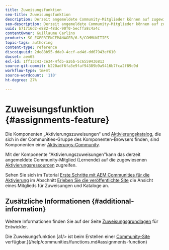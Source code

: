 ```yaml
---
title: Zuweisungsfunktion
seo-title: Zuweisungsfunktion
description: Derzeit angemeldete Community-Mitglieder können auf zugewiesene Aktivierungsressourcen zugreifen
seo-description: Derzeit angemeldete Community-Mitglieder können auf zugewiesene Aktivierungsressourcen zugreifen
uuid: b71716d2-e882-48dc-90f0-5ecffa8c4a4c
contentOwner: Guillaume Carlino
products: SG_EXPERIENCEMANAGER/6.5/COMMUNITIES
topic-tags: authoring
content-type: reference
discoiquuid: 2de88b55-dda9-4ccf-ad4d-dd67943ef610
docset: aem65
exl-id: 1ff13c43-ce34-4fd5-a26b-5c6559436813
source-git-commit: b220adf6fa3e9faf94389b9a9416b7fca2f89d9d
workflow-type: tm+mt
source-wordcount: '110'
ht-degree: 27%

---
```


# Zuweisungsfunktion {#assignments-feature}

Die Komponenten „Aktivierungszuweisungen“ und [Aktivierungskatalog](/help/communities/catalog.md), die sich in der Communities-Gruppe des Komponenten-Browsers finden, sind Komponenten einer [Aktivierungs-Community](/help/communities/overview.md#enablement-community).

Mit der Komponente &quot;Aktivierungszuweisungen&quot;kann das derzeit angemeldete Community-Mitglied (Lernende) auf die zugewiesenen [Aktivierungsressourcen](/help/communities/resources.md) zugreifen.

Sehen Sie sich im Tutorial [Erste Schritte mit AEM Communities für die Aktivierung](/help/communities/getting-started-enablement.md) im Abschnitt [Erleben Sie die veröffentlichte Site](/help/communities/enablement-published-site.md) die Ansicht eines Mitglieds für Zuweisungen und Kataloge an.

## Zusätzliche Informationen {#additional-information}

Weitere Informationen finden Sie auf der Seite [Zuweisungsgrundlagen](/help/communities/essentials-assignments.md) für Entwickler.

Die Zuweisungsfunktion [a1/> ist beim Erstellen einer [Community-Site](/help/communities/sites-console.md) verfügbar.](/help/communities/functions.md#assignments-function)
